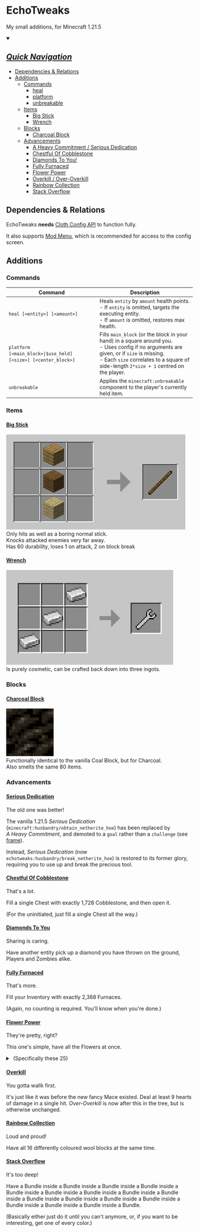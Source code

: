 # EchoTweaks

My small additions, for Minecraft 1.21.5

<details open>
<summary>

## <ins>*Quick Navigation*</ins>

</summary>

- [Dependencies & Relations](#dependencies--relations)
- [Additions](#additions)
	- [Commands](#commands)
		- [heal](#heal)
		- [platform](#plat)
		- [unbreakable](#unbk)
	- [Items](#items)
		- [Big Stick](#big-stick)
		- [Wrench](#wrench)
	- [Blocks](#blocks)
		- [Charcoal Block](#charcoal-block)
	- [Advancements](#advancements)
		- [A Heavy Commitment / Serious Dedication](#serious-dedication)
		- [Chestful Of Cobblestone](#chestful-of-cobblestone)
		- [Diamonds To You!](#diamonds-to-you)
		- [Fully Furnaced](#fully-furnaced)
		- [Flower Power](#flower-power)
		- [Overkill / Over-Overkill](#overkill)
		- [Rainbow Collection](#rainbow-collection)
		- [Stack Overflow](#stack-overflow)

</details>

## Dependencies & Relations
EchoTweaks **needs** [Cloth Config API](https://www.curseforge.com/minecraft/mc-mods/cloth-config/files/6351756) to function fully.

It also supports [Mod Menu](https://www.curseforge.com/minecraft/mc-mods/modmenu/files/6347337), which is recommended for access to the config screen.

## Additions

### Commands

|Command|Description|
|-------|-----------|
|<a id="heal"></a>`heal [<entity>] [<amount>]`|Heals `entity` by `amount` health points.<br>- If `entity` is omitted, targets the executing entity.<br>- If `amount` is omitted, restores max health.|
|<a id="plat"></a>`platform [<main_block>\|$use_held] [<size>] [<center_block>]`|Fills `main_block` (or the block in your hand) in a square around you.<br>- Uses config if no arguments are given, or if `size` is missing.<br>- Each `size` correlates to a square of side-length `2*size + 1` centred on the player.|
|<a id="unbk"></a>`unbreakable`|Applies the `minecraft:unbreakable` component to the player's currently held item.|

### Items

#### <ins>Big Stick</ins>
![The Big Stick. It's like the normal stick, but Bigger!](readmeAssets/BigStickCraft.gif "echotweaks:big_stick")<br>
Only hits as well as a boring normal stick.<br>
Knocks attacked enemies very far away.<br>
Has 60 durability, loses 1 on attack, 2 on block break

#### <ins>Wrench</ins>
![The Wrench. It's got a handle bit and a claw bit. That's it. It's useless. Move on.](readmeAssets/WrenchCraft.png "echotweaks:wrench")<br>
Is purely cosmetic, can be crafted back down into three ingots.

### Blocks

#### <ins>Charcoal Block</ins>
![The Charcoal Block. It's pretty similar-looking to a normal Coal Block. Maybe a bit lighter and brown-er, like Charcoal is to Coal.](readmeAssets/CharcoalBlock.png)<br>
Functionally identical to the vanilla Coal Block, but for Charcoal.<br>
Also smelts the same 80 items.

### Advancements

#### <ins>Serious Dedication</ins>

The old one was better!

The vanilla 1.21.5 *Serious&nbsp;Dedication* (`minecraft:husbandry/obtain_netherite_hoe`) has been replaced by *A&nbsp;Heavy&nbsp;Commitment*, and demoted to a `goal` rather than a `challenge`  (see [frame](https://minecraft.wiki/w/Advancement_definition)).

Instead, *Serious&nbsp;Dedication* (now `echotweaks:husbandry/break_netherite_hoe`) is restored to its former glory, requiring you to use up and break the precious tool.

#### <ins>Chestful Of Cobblestone</ins>

That's a lot.

Fill a single Chest with exactly 1,728 Cobblestone, and then open it.

(For the uninitiated, just fill a single Chest all the way.)

#### <ins>Diamonds To You</ins>

Sharing is caring.

Have another entity pick up a diamond you have thrown on the ground, Players and Zombies alike.

#### <ins>Fully Furnaced</ins>

That's more.

Fill your Inventory with exactly 2,368 Furnaces.

(Again, no counting is required. You'll know when you're done.)

#### <ins>Flower Power</ins>

They're pretty, right?

This one's simple, have all the Flowers at once.

<details>
<summary>&nbsp;(Specifically these 25)</summary>

```
minecraft:allium
minecraft:azure_bluet
minecraft:blue_orchid
minecraft:cactus_flower
minecraft:cornflower
minecraft:dandelion
minecraft:closed_eyeblossom
minecraft:open_eyeblossom
minecraft:lilac
minecraft:lily_of_the_valley
minecraft:oxeye_daisy
minecraft:peony
minecraft:pink_petals
minecraft:pitcher_plant
minecraft:poppy
minecraft:rose_bush
minecraft:spore_blossom
minecraft:sunflower
minecraft:torchflower
minecraft:red_tulip
minecraft:orange_tulip
minecraft:pink_tulip
minecraft:white_tulip
minecraft:wildflowers
minecraft:wither_rose
```

(Yes I know there are more things with "flower" in them)<br>
(and more things in `#minecraft:flowers`)<br>
(these are the ones that I say count)<br>
(they have petals idk)<br>
(don't @ me)

</details>

#### <ins>Overkill</ins>

You gotta wallk first.

It's just like it was before the new fancy Mace existed. Deal at least 9 hearts of damage in a single hit. *Over-Overkill* is now after this in the tree, but is otherwise unchanged.

#### <ins>Rainbow Collection</ins>

Loud and proud!

Have all 16 differently coloured wool blocks at the same time.

#### <ins>Stack Overflow</ins>

It's too deep!

Have a Bundle inside a Bundle inside a Bundle inside a Bundle inside a Bundle inside a Bundle inside a Bundle inside a Bundle inside a Bundle inside a Bundle inside a Bundle inside a Bundle inside a Bundle inside a Bundle inside a Bundle inside a Bundle inside a Bundle.

(Basically either just do it until you can't anymore, or, if you want to be interesting, get one of every color.)
